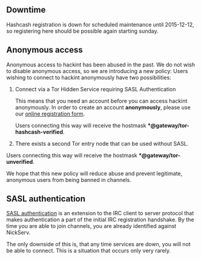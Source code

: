 ## Downtime

Hashcash registration is down for scheduled maintenance until 2015-12-12, so registering here should be possible again starting sunday.

## Anonymous access

Anonymous access to hackint has been abused in the past. We do not wish to disable anonymous access, so we are introducing a new policy: Users wishing to connect to hackint anonymously have two possibilities:

1. Connect via a Tor Hidden Service requiring SASL Authentication

   This means that you need an account before you can access hackint anonymously. In order to create an account **anonymously**, please use our [online registration form](https://hashcash.hackint.org).

   Users connecting this way will receive the hostmask **\*@gateway/tor-hashcash-verified**.

2. There exists a second Tor entry node that can be used without SASL.

  Users connecting this way will receive the hostmask **\*@gateway/tor-unverified**.

We hope that this new policy will reduce abuse and prevent legitimate, anonymous users from being banned in channels.


## SASL authentication

[SASL authentication](http://ircv3.net/specs/extensions/sasl-3.1.html) is an extension to the IRC client to server protocol that makes authentication a part of the initial IRC registration handshake. By the time you are able to join channels, you are already identified against NickServ.

The only downside of this is, that any time services are down, you will not be able to connect. This is a situation that occurs only very rarely.
